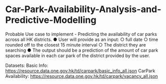 # Car-Park-Availability-Analysis-and-Predictive-Modelling

Probable Use case to implement - Predicting the availability of car parks across all HK districts.
● User will provide as an input:
  ○ full date
  ○ time rounded off to the closest 15 minute interval
  ○ The district they are searching
● The output should be a prediction of the amount of car park spaces available in each car park of the district provided by the user.

Datasets:
Basic Info: https://resource.data.one.gov.hk/td/carpark/basic_info_all.json
CarPark Availability: https://resource.data.one.gov.hk/td/carpark/vacancy_all.json
